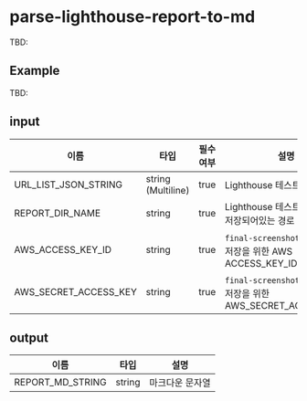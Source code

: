 # parse-lighthouse-report-to-md
TBD: 

## Example
TBD:


## input
| 이름                    | 타입                 | 필수여부 | 설명                                                     |
|-----------------------|--------------------|------|--------------------------------------------------------|
| URL_LIST_JSON_STRING  | string (Multiline) | true | Lighthouse 테스트 URL 주소                                  |
| REPORT_DIR_NAME       | string             | true | Lighthouse 테스트 결과 파일이 저장되어있는 경로                        |
| AWS_ACCESS_KEY_ID                   | string             | true | `final-screenshot` 이미지 s3 저장을 위한 AWS ACCESS_KEY_ID     |
| AWS_SECRET_ACCESS_KEY       | string             | true | `final-screenshot` 이미지 s3 저장을 위한 AWS_SECRET_ACCESS_KEY |


## output
| 이름               | 타입     | 설명        |
|------------------|--------|-----------|
 | REPORT_MD_STRING | string | 마크다운 문자열  |
